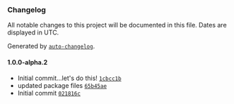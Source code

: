 ### Changelog

All notable changes to this project will be documented in this file. Dates are displayed in UTC.

Generated by [`auto-changelog`](https://github.com/CookPete/auto-changelog).

#### 1.0.0-alpha.2

- Initial commit...let's do this! [`1cbcc1b`](https://github.com/rkever2/storybook-addon-codepen-launcher/commit/1cbcc1b58bd32161386ab740885c35b890320fde)
- updated package files [`65b45ae`](https://github.com/rkever2/storybook-addon-codepen-launcher/commit/65b45aeccfc017e4141e0c9ee2cc1683d1f9c273)
- Initial commit [`021816c`](https://github.com/rkever2/storybook-addon-codepen-launcher/commit/021816c3125b2078c2b53b07951447791ae27f0e)
